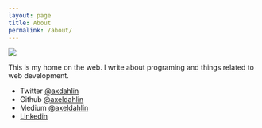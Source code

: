 ```yaml
---
layout: page
title: About
permalink: /about/
---
```

<img src="{{site.baseurl}}/assets/img/tree.png">

This is my home on the web. I write about programing and things related to web development.

* Twitter [@axdahlin](https://twitter.com/axdahlin)
* Github [@axeldahlin](https://github.com/axeldahlin/)
* Medium [@axeldahlin](https://medium.com/@axeldahlin)
* [Linkedin](https://www.linkedin.com/in/axel-dahlin-72a3b813b/)

